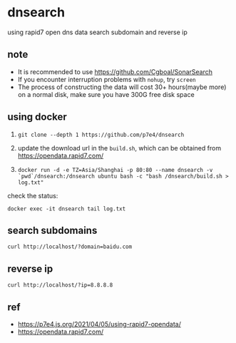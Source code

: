 # dnsearch

using rapid7 open dns data search subdomain and reverse ip

## note

- It is recommended to use https://github.com/Cgboal/SonarSearch
- If you encounter interruption problems with `nohup`, try `screen`
- The process of constructing the data will cost 30+ hours(maybe more) on a normal disk, make sure you have 300G free disk space

## using docker

1. `git clone --depth 1 https://github.com/p7e4/dnsearch`

2. update the download url in the `build.sh`, which can be obtained from https://opendata.rapid7.com/

3. ```docker run -d -e TZ=Asia/Shanghai -p 80:80 --name dnsearch -v `pwd`/dnsearch:/dnsearch ubuntu bash -c "bash /dnsearch/build.sh > log.txt"```

check the status:

`docker exec -it dnsearch tail log.txt`

## search subdomains

`curl http://localhost/?domain=baidu.com`

## reverse ip

`curl http://localhost/?ip=8.8.8.8`

## ref

- https://p7e4.js.org/2021/04/05/using-rapid7-opendata/
- https://opendata.rapid7.com/

